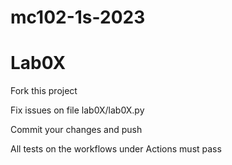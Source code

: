 # mc102-1s-2023

# Lab0X

Fork this project

Fix issues on file lab0X/lab0X.py

Commit your changes and push

All tests on the workflows under Actions must pass
